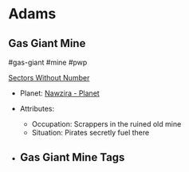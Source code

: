 # Adams
## Gas Giant Mine

#gas-giant #mine #pwp 

[Sectors Without Number](https://sectorswithoutnumber.com/sector/bfDcBzTtgpeyLUfwzjio/gasGiantMine/iXnRJANi3YNav36f5SoX)

- Planet: [Nawzira - Planet](../../../Gaming/StarsWithoutNumber/PiratesWithoutPlunder/Nawzira%20-%20Planet.md)

- Attributes:
   -   Occupation: Scrappers in the ruined old mine
   -   Situation: Pirates secretly fuel there

- Gas Giant Mine Tags
	-  
